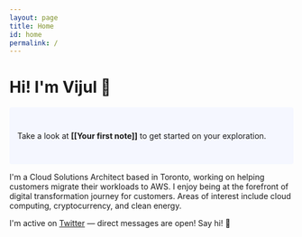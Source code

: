 ```yaml
---
layout: page
title: Home
id: home
permalink: /
---
```


# Hi! I'm Vijul 👋 

<p style="padding: 3em 1em; background: #f5f7ff; border-radius: 4px;">
  Take a look at <span style="font-weight: bold">[[Your first note]]</span> to get started on your exploration.
</p>

I'm a Cloud Solutions Architect based in Toronto, working on helping customers migrate their workloads to AWS. I enjoy being at the forefront of digital transformation journey for customers. Areas of interest include cloud computing, cryptocurrency, and clean energy. 

I'm active on <a title="Twitter" rel="noopener" target="_blank" href="https://twitter.com/vijulp">Twitter</a> &mdash; direct messages are open! Say hi! 👋</p>


<style>
  .wrapper {
    max-width: 46em;
  }
</style>
